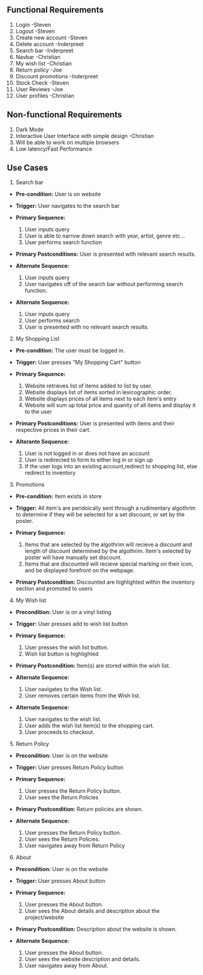 ## Functional Requirements

1. Login -Steven
2. Logout -Steven
3. Create new account -Steven
4. Delete account -Inderpreet
5. Search bar -Inderpreet
6. Navbar -Christian
7. My wish list -Christian
8. Return policy -Joe
9. Discount promotions -Inderpreet
10. Stock Check -Steven
11. User Reviews -Joe
12. User profiles -Christian

## Non-functional Requirements

1. Dark Mode
2. Interactive User Interface with simple design -Christian
3. Will be able to work on multiple browsers
4. Low latency/Fast Performance

## Use Cases

1. Search bar
- **Pre-condition:** User is on website

- **Trigger:** User navigates to the search bar

- **Primary Sequence:**
  
  1. User inputs query
  2. User is able to narrow down search with year, artist, genre etc...
  3. User performs search function

- **Primary Postconditions:** User is presented with relevant search results.

- **Alternate Sequence:** 
  
  1. User inputs query
  2. User navigates off of the search bar without performing search function.

- **Alternate Sequence:** 
  
  1. User inputs query
  2. User performs search
  3. User is presented with no relevant search results.


2. My Shopping List
- **Pre-condition:** The user must be logged in.

- **Trigger:** User presses "My Shopping Cart" button

- **Primary Sequence:**
   1. Website retrieves list of items added to list by user.
   2. Website displays list of items sorted in lexicographic order.
   3. Website displays prices of all items next to each item's entry
   4. Website will sum up total price and quanity of all items and display it to the user
   
- **Primary Postconditions:**  User is presented with items and their respective prices in their cart.
 
- **Alterante Sequence:** 
   1. User is not logged in or does not have an account
   2. User is redirected to form to either log in or sign up
   3. If the user logs into an existing account,redirect to shopping list, else redirect to inventory
  
3. Promotions 
- **Pre-condition:** Item exists in store


- **Trigger:** All item's are peridoically sent through a rudimentary algothrim to determine if they will be selected for a set discount, or set by the poster.


- **Primary Sequence:** 
	1. Items that are selected by the algothrim will recieve a discount and length of discount determined by the algothrim. Item's
	selected by poster will have manually set discount.
	2. Items that are discounted will recieve special marking on their icon, and be displayed forefront on the webpage.
	

- **Primary Postcondition:** 
	Discounted are highlighted within the inventory section and promoted to users

4. My Wish list 

- **Precondition:** User is on a vinyl listing

- **Trigger:** User presses add to wish list button

- **Primary Sequence:**
	1. User presses the wish list button.
	2. Wish list button is highlighted

- **Primary Postcondition:** 
	Item(s) are stored within the wish list.

- **Alternate Sequence:** 
	1. User navigates to the Wish list. 
	2. User removes certain items from the Wish list.

- **Alternate Sequence:**
	1. User navigates to the wish list.
	2. User adds the wish list item(s) to the shopping cart.
	3. User proceeds to checkout.

5. Return Policy

- **Precondition:** User is on the website

- **Trigger:** User presses Return Policy button

- **Primary Sequence:**
	1. User presses the Return Policy button.
	2. User sees the Return Policies

- **Primary Postcondition:** 
	Return policies are shown.

- **Alternate Sequence:**
	1. User presses the Return Policy button.
	2. User sees the Return Policies.
	3. User navigates away from Return Policy

6. About
- **Precondition:** User is on the website

- **Trigger:** User presses About button

- **Primary Sequence:**
	1. User presses the About button.
	2. User sees the About details and description about the project/website

- **Primary Postcondition:** Description about the website is shown.

- **Alternate Sequence:**
	1. User presses the About button.
	2. User sees the website description and details.
	3. User navigates away from About.



